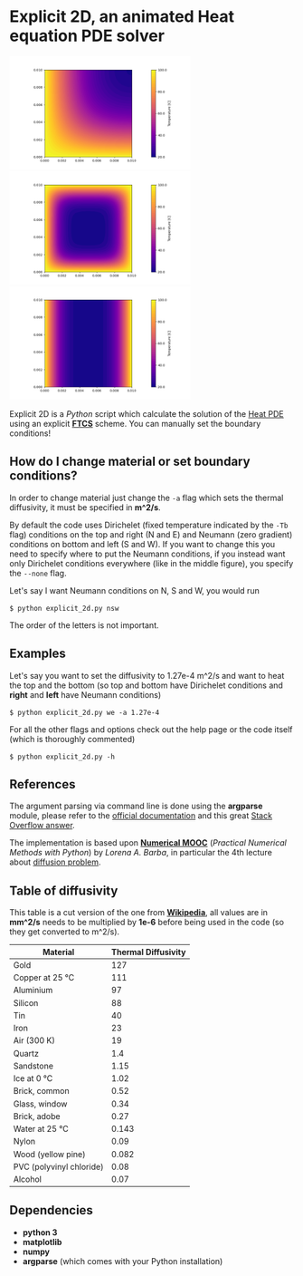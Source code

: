 # Explicit 2D, an animated Heat equation PDE solver

<img src="images/default.png" height="200"/> <img src="images/none.png" height="200"/> <img src="images/north_south.png" height="200"/>

Explicit 2D is a *Python* script which calculate the solution of the [Heat PDE](https://en.wikipedia.org/wiki/Heat_equation) using an explicit [**FTCS**](https://en.wikipedia.org/wiki/FTCS_scheme) scheme. You can manually set the boundary conditions!

## How do I change material or set boundary conditions?

In order to change material just change the `-a` flag which sets the thermal diffusivity, it must be specified in **m^2/s**.

By default the code uses Dirichelet (fixed temperature indicated by the `-Tb` flag) conditions on the top and right (N and E) and Neumann (zero gradient) conditions on bottom and left (S and W). If you want to change this you need to specify where to put the Neumann conditions, if you instead want only Dirichelet conditions everywhere (like in the middle figure), you specify the `--none` flag.

Let's say I want Neumann conditions on N, S and W, you would run
```console
$ python explicit_2d.py nsw
```
The order of the letters is not important.

## Examples

Let's say you want to set the diffusivity to 1.27e-4 m^2/s and want to heat the top and the bottom (so top and bottom have Dirichelet conditions and **right** and **left** have Neumann conditions)
```console
$ python explicit_2d.py we -a 1.27e-4 
```

For all the other flags and options check out the help page or the code itself (which is thoroughly commented)
```console
$ python explicit_2d.py -h
```

## References

The argument parsing via command line is done using the **argparse** module, please refer to the [official documentation](https://docs.python.org/3/library/argparse.html) and this great [Stack Overflow answer](https://stackoverflow.com/questions/20063/whats-the-best-way-to-parse-command-line-arguments).

The implementation is based upon [**Numerical MOOC**](https://github.com/numerical-mooc/numerical-mooc) (*Practical Numerical Methods with Python*) by *Lorena A. Barba*, in particular the 4th lecture about [diffusion problem](https://nbviewer.org/github/numerical-mooc/numerical-mooc/blob/master/lessons/04_spreadout/04_03_Heat_Equation_2D_Explicit.ipynb).

## Table of diffusivity

This table is a cut version of the one from [**Wikipedia**](https://en.wikipedia.org/wiki/Thermal_diffusivity), all values are in **mm^2/s** needs to be multiplied by **1e-6** before being used in the code (so they get converted to m^2/s).


| Material                 | Thermal Diffusivity |
|--------------------------|---------------------|
| Gold                     | 127                 |
| Copper at 25 °C          | 111                 |
| Aluminium                | 97                  |
| Silicon                  | 88                  |
| Tin                      | 40                  |
| Iron                     | 23                  |
| Air (300 K)              | 19                  |
| Quartz                   | 1.4                 |
| Sandstone                | 1.15                |
| Ice at 0 °C              | 1.02                |
| Brick, common            | 0.52                |
| Glass, window            | 0.34                |
| Brick, adobe             | 0.27                |
| Water at 25 °C           | 0.143               |
| Nylon                    | 0.09                |
| Wood (yellow pine)       | 0.082               |
| PVC (polyvinyl chloride) | 0.08                |
| Alcohol                  | 0.07                |

## Dependencies

  * **python 3**
  * **matplotlib**
  * **numpy**
  * **argparse** (which comes with your Python installation)